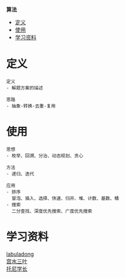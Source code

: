 **算法**
- [定义](#定义)
- [使用](#使用)
- [学习资料](#学习资料)
 
# 定义 #
```
定义
- 解题方案的描述

思路
- 抽象-转换-去重-复用
```

# 使用 #
```
思想
- 枚举、回溯、分治、动态规划、贪心

方法
- 递归、迭代

应用
- 排序
  冒泡、插入、选择、快速、归并、堆、计数、基数、桶
- 搜索
  二分查找、深度优先搜索、广度优先搜索
```

# 学习资料 #  
[labuladong]()  
[宫水三叶]()  
[托尼学长]()  